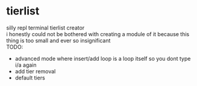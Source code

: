 # tierlist
silly repl terminal tierlist creator<br>
i honestly could not be bothered with creating a module of it because this thing is too small and ever so insignificant
<br>
TODO:<br>
<ul>
<li>advanced mode where insert/add loop is a loop itself so you dont type i/a again</li>
<li>add tier removal</li>
<li>default tiers</li>
</ul>
